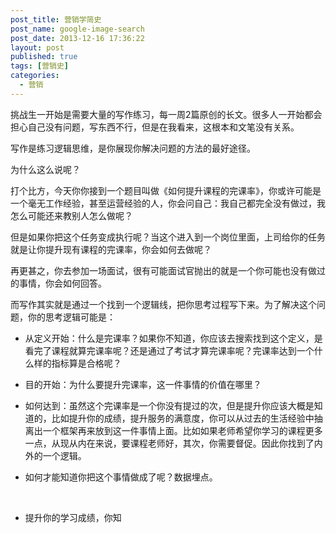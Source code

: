 ```yaml
---
post_title: 营销学简史
post_name: google-image-search
post_date: 2013-12-16 17:36:22
layout: post
published: true
tags: [营销史]
categories:
  - 营销
---
```

挑战生一开始是需要大量的写作练习，每一周2篇原创的长文。很多人一开始都会担心自己没有问题，写东西不行，但是在我看来，这根本和文笔没有关系。

写作是练习逻辑思维，是你展现你解决问题的方法的最好途径。

为什么这么说呢？

打个比方，今天你你接到一个题目叫做《如何提升课程的完课率》，你或许可能是一个毫无工作经验，甚至运营经验的人，你会问自己：我自己都完全没有做过，我怎么可能还来教别人怎么做呢？

但是如果你把这个任务变成执行呢？当这个进入到一个岗位里面，上司给你的任务就是让你提升现有课程的完课率，你会如何去做呢？

再更甚之，你去参加一场面试，很有可能面试官抛出的就是一个你可能也没有做过的事情，你会如何回答。

而写作其实就是通过一个找到一个逻辑线，把你思考过程写下来。为了解决这个问题，你的思考逻辑可能是：

- 从定义开始：什么是完课率？如果你不知道，你应该去搜索找到这个定义，是看完了课程就算完课率呢？还是通过了考试才算完课率呢？完课率达到一个什么样的指标算是合格呢？

- 目的开始：为什么要提升完课率，这一件事情的价值在哪里？

- 如何达到：虽然这个完课率是一个你没有提过的次，但是提升你应该大概是知道的，比如提升你的成绩，提升服务的满意度，你可以从过去的生活经验中抽离出一个框架再来放到这一件事情上面。比如如果老师希望你学习的课程更多一点，从现从内在来说，要课程老师好，其次，你需要督促。因此你找到了内外的一个逻辑。

- 如何才能知道你把这个事情做成了呢？数据埋点。

  ​

- 提升你的学习成绩，你知



